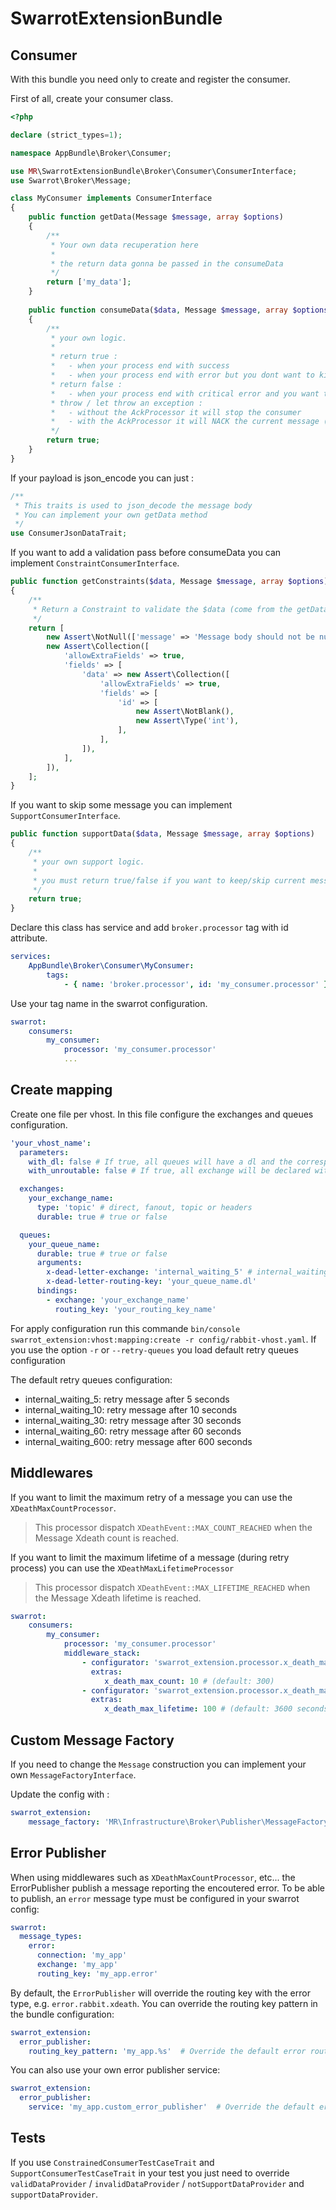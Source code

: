 # SwarrotExtensionBundle

## Consumer

With this bundle you need only to create and register the consumer.

First of all, create your consumer class.

```php
<?php

declare (strict_types=1);

namespace AppBundle\Broker\Consumer;

use MR\SwarrotExtensionBundle\Broker\Consumer\ConsumerInterface;
use Swarrot\Broker\Message;

class MyConsumer implements ConsumerInterface
{
    public function getData(Message $message, array $options)
    {
        /**
         * Your own data recuperation here
         * 
         * the return data gonna be passed in the consumeData 
         */
        return ['my_data'];
    }
    
    public function consumeData($data, Message $message, array $options)
    {
        /**
         * your own logic.
         * 
         * return true :
         *   - when your process end with success
         *   - when your process end with error but you dont want to kill consumer / NACK 
         * return false :
         *   - when your process end with critical error and you want to stop the current consumer
         * throw / let throw an exception :
         *   - without the AckProcessor it will stop the consumer
         *   - with the AckProcessor it will NACK the current message (and apply queue dlx / dlk if they are configured)
         */  
        return true;
    }
}
```

If your payload is json_encode you can just :

```php
/**
 * This traits is used to json_decode the message body
 * You can implement your own getData method
 */
use ConsumerJsonDataTrait;
```

If you want to add a validation pass before consumeData you can implement `ConstraintConsumerInterface`.

```php
public function getConstraints($data, Message $message, array $options)
{
    /**
     * Return a Constraint to validate the $data (come from the getData method)
     */
    return [
        new Assert\NotNull(['message' => 'Message body should not be null.']),
        new Assert\Collection([
            'allowExtraFields' => true,
            'fields' => [
                'data' => new Assert\Collection([
                    'allowExtraFields' => true,
                    'fields' => [
                        'id' => [
                            new Assert\NotBlank(),
                            new Assert\Type('int'),
                        ],
                    ],
                ]),
            ],
        ]),
    ];
}
```

If you want to skip some message you can implement `SupportConsumerInterface`.

```php
public function supportData($data, Message $message, array $options) 
{
    /**
     * your own support logic. 
     * 
     * you must return true/false if you want to keep/skip current message
     */
    return true;
}
```

Declare this class has service and add `broker.processor` tag with id attribute. 

```yaml
services:
    AppBundle\Broker\Consumer\MyConsumer:
        tags:
            - { name: 'broker.processor', id: 'my_consumer.processor' }

```

Use your tag name in the swarrot configuration.

```yaml
swarrot:
    consumers:
        my_consumer:
            processor: 'my_consumer.processor'
            ...
```

## Create mapping

Create one file per vhost. In this file configure the exchanges and queues configuration.

```yaml
'your_vhost_name':
  parameters:
    with_dl: false # If true, all queues will have a dl and the corresponding mapping with the exchange "dl"
    with_unroutable: false # If true, all exchange will be declared with an unroutable config

  exchanges:
    your_exchange_name:
      type: 'topic' # direct, fanout, topic or headers
      durable: true # true or false

  queues:
    your_queue_name:
      durable: true # true or false
      arguments:
        x-dead-letter-exchange: 'internal_waiting_5' # internal_waiting_5 internal_waiting_10 internal_waiting_30 internal_waiting_60 internal_waiting_600
        x-dead-letter-routing-key: 'your_queue_name.dl'
      bindings:
        - exchange: 'your_exchange_name'
          routing_key: 'your_routing_key_name'
```

For apply configuration run this commande `bin/console swarrot_extension:vhost:mapping:create -r config/rabbit-vhost.yaml`.
If you use the option `-r` or `--retry-queues` you load default retry queues configuration

The default retry queues configuration:
- internal_waiting_5: retry message after 5 seconds
- internal_waiting_10: retry message after 10 seconds
- internal_waiting_30: retry message after 30 seconds
- internal_waiting_60: retry message after 60 seconds
- internal_waiting_600: retry message after 600 seconds

## Middlewares

If you want to limit the maximum retry of a message you can use the `XDeathMaxCountProcessor`. 
> This processor dispatch `XDeathEvent::MAX_COUNT_REACHED` when the Message Xdeath count is reached.

If you want to limit the maximum lifetime of a message (during retry process) you can use the `XDeathMaxLifetimeProcessor`
> This processor dispatch `XDeathEvent::MAX_LIFETIME_REACHED` when the Message Xdeath lifetime is reached.

```yaml
swarrot:
    consumers:
        my_consumer:
            processor: 'my_consumer.processor'
            middleware_stack: 
                - configurator: 'swarrot_extension.processor.x_death_max_count'
                  extras:
                     x_death_max_count: 10 # (default: 300)
                - configurator: 'swarrot_extension.processor.x_death_max_lifetime'
                  extras:
                     x_death_max_lifetime: 100 # (default: 3600 seconds)
```

## Custom Message Factory

If you need to change the `Message` construction you can implement your own `MessageFactoryInterface`.

Update the config with :

```yaml
swarrot_extension:
    message_factory: 'MR\Infrastructure\Broker\Publisher\MessageFactory'
```

## Error Publisher

When using middlewares such as `XDeathMaxCountProcessor`, etc... the ErrorPublisher publish a message reporting the encoutered error.
To be able to publish, an `error` message type must be configured in your swarrot config:

```yaml
swarrot:
  message_types:
    error:
      connection: 'my_app'
      exchange: 'my_app'
      routing_key: 'my_app.error'
```

By default, the `ErrorPublisher` will override the routing key with the error type, e.g. `error.rabbit.xdeath`.
You can override the routing key pattern in the bundle configuration:

```yaml
swarrot_extension:
  error_publisher:
    routing_key_pattern: 'my_app.%s'  # Override the default error routing key pattern (optional)

```

You can also use your own error publisher service:

```yaml
swarrot_extension:
  error_publisher:
    service: 'my_app.custom_error_publisher'  # Override the default error publisher (optional)
```

## Tests

If you use `ConstrainedConsumerTestCaseTrait` and `SupportConsumerTestCaseTrait` in your test you just need to override `validDataProvider` / `invalidDataProvider` / `notSupportDataProvider` and `supportDataProvider`.
